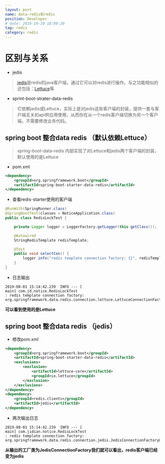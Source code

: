 ```yaml
---
layout: post
name: data-redis和redis
position: Developer
# date: 2019-10-10 18:09:20
tag: redis
category: redis
---
```


# 区别与关系
- jedis
> [jedis](https://github.com/xetorthio/jedis)是redis的java客户端，通过它可以对redis进行操作。与之功能相似的还包括：[Lettuce](https://github.com/lettuce-io/lettuce-core/)等

- sprint-boot-strater-data-redis
> 它依赖jedis或Lettuce，实际上是对jedis这些客户端的封装，提供一套与客户端无关的api供应用使用，从而你在从一个redis客户端切换为另一个客户端，不需要修改业务代码。

## spring boot 整合data redis （默认依赖Lettuce）
> spring-boot-data-redis 内部实现了对Lettuce和jedis两个客户端的封装，默认使用的是Lettuce

- pom.xml

```xml
<dependency>
    <groupId>org.springframework.boot</groupId>
    <artifactId>spring-boot-starter-data-redis</artifactId>
</dependency>
```
- 查看redis-starter使用的客户端

```java
@RunWith(SpringRunner.class)
@SpringBootTest(classes = NoticeApplication.class)
public class RedisLockTest {

    private Logger logger = LoggerFactory.getLogger(this.getClass());

    @Autowired
    StringRedisTemplate redisTemplate;

    @Test
    public void selectCon() {
        logger.info("redis template connection factory: {}", redisTemplate.getConnectionFactory());
    }
}
```
- 日志输出

```
2019-08-01 15:14:42.239  INFO --- [                                    main] com.jd.notice.RedisLockTest                                                  : redis template connection factory: org.springframework.data.redis.connection.lettuce.LettuceConnectionFactory@62417a16
```
**可以看到使用的是Lettuce**

## spring boot 整合data redis （jedis）

- 修改pom.xml

```xml
<dependency>
    <groupId>org.springframework.boot</groupId>
    <artifactId>spring-boot-starter-data-redis</artifactId>
    <exclusions>
        <exclusion>
            <artifactId>lettuce-core</artifactId>
            <groupId>io.lettuce</groupId>
        </exclusion>
    </exclusions>
</dependency>
<dependency>
    <groupId>redis.clients</groupId>
    <artifactId>jedis</artifactId>
</dependency>
```
- 两次输出日志

```
2019-08-01 15:14:42.239  INFO --- [                                    main] com.jidian.notice.RedisLockTest                                                  : redis template connection factory: org.springframework.data.redis.connection.jedis.JedisConnectionFactory@4aeaff64
```

**从输出的工厂类为JedisConnectionFactory我们就可以看出，redis客户端已经变为jedis**
